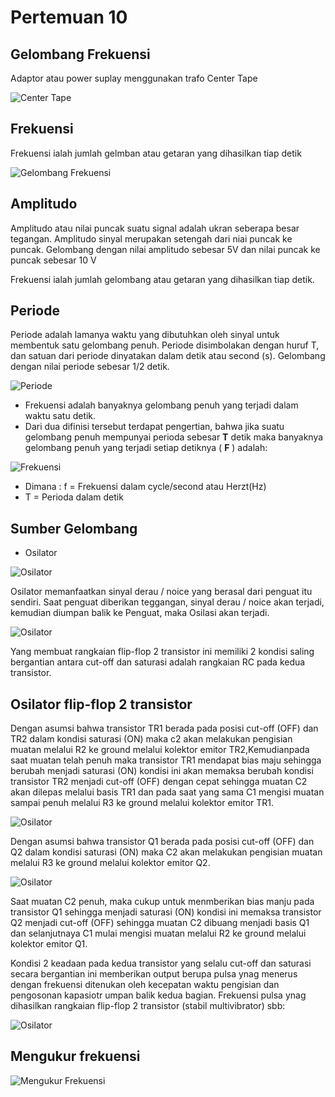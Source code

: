 # Pertemuan 10

## Gelombang Frekuensi

Adaptor atau power suplay menggunakan trafo Center Tape

![Center Tape](img/CenterTape.png)

## Frekuensi

Frekuensi ialah jumlah gelmban atau getaran yang dihasilkan tiap detik

![Gelombang Frekuensi](img/GelombangFrekuensi.png)

## Amplitudo

Amplitudo atau  nilai puncak suatu signal adalah ukran seberapa besar tegangan. Amplitudo sinyal merupakan setengah dari niai puncak ke puncak. Gelombang dengan nilai amplitudo sebesar 5V dan nilai puncak ke puncak sebesar 10 V

Frekuensi ialah jumlah gelombang atau getaran yang dihasilkan tiap detik.

## Periode

Periode adalah lamanya waktu yang dibutuhkan oleh sinyal untuk membentuk satu gelombang penuh. Periode disimbolakan dengan huruf T, dan satuan dari periode dinyatakan dalam detik atau second (s). Gelombang dengan nilai periode sebesar 1/2 detik.

![Periode](img/Periode.png)

- Frekuensi adalah banyaknya gelombang penuh yang terjadi dalam waktu satu detik.
- Dari dua difinisi tersebut terdapat pengertian, bahwa jika suatu gelombang penuh mempunyai perioda sebesar **T** detik maka banyaknya gelombang penuh yang terjadi setiap detiknya ( **F** ) adalah:

![Frekuensi](img/Frekuensi.png)

- Dimana : f = Frekuensi dalam cycle/second atau Herzt(Hz)
- T = Perioda dalam detik

## Sumber Gelombang

- Osilator

![Osilator](img/Osilator.png)

Osilator memanfaatkan sinyal derau / noice yang berasal dari penguat itu sendiri. Saat penguat diberikan teggangan, sinyal derau / noice akan terjadi, kemudian diumpan balik ke Penguat, maka Osilasi akan terjadi.

![Osilator](img/Osilator1.png)

Yang membuat rangkaian flip-flop 2 transistor ini memiliki 2 kondisi saling bergantian antara cut-off dan saturasi adalah rangkaian RC pada kedua transistor.

## Osilator flip-flop 2 transistor

Dengan asumsi bahwa transistor TR1 berada pada posisi cut-off (OFF) dan TR2 dalam kondisi saturasi (ON) maka c2 akan melakukan pengisian muatan melalui R2 ke ground melalui kolektor emitor TR2,Kemudianpada saat muatan telah penuh maka transistor TR1 mendapat bias maju sehingga berubah menjadi saturasi (ON) kondisi ini akan memaksa berubah kondisi transistor TR2 menjadi cut-off (OFF) dengan cepat sehingga muatan C2 akan dilepas melalui basis TR1 dan pada saat yang  sama C1 mengisi muatan sampai penuh melalui R3 ke ground melalui kolektor emitor TR1.

![Osilator](img/Osilator2.png)

Dengan asumsi bahwa transistor Q1 berada pada posisi cut-off (OFF) dan Q2 dalam kondisi saturasi (ON) maka C2 akan melakukan pengisian muatan melalui R3 ke ground melalui kolektor emitor Q2.

![Osilator](img/Osilator3.png)

Saat muatan C2 penuh, maka cukup untuk menmberikan bias manju pada transistor Q1 sehingga menjadi saturasi (ON) kondisi ini memaksa transistor Q2 menjadi cut-off (OFF) sehingga muatan C2 dibuang menjadi basis Q1 dan selanjutnaya C1 mulai mengisi muatan melalui R2 ke ground melalui kolektor emitor Q1.

Kondisi 2 keadaan pada kedua transistor yang selalu cut-off dan saturasi secara bergantian ini memberikan output berupa pulsa ynag menerus dengan frekuensi ditenukan oleh kecepatan waktu pengisian dan pengosonan kapasiotr umpan balik kedua bagian. Frekuensi pulsa ynag dihasilkan rangkaian flip-flop 2 transistor (stabil multivibrator) sbb:

![Osilator](img/Osilator4.png)

## Mengukur frekuensi

![Mengukur Frekuensi](img/MenukurFrekuensi.png)


